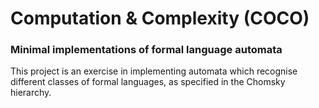 # Computation & Complexity (COCO)
### Minimal implementations of formal language automata

This project is an exercise in implementing automata which recognise different classes of formal languages, as specified in the Chomsky hierarchy.
